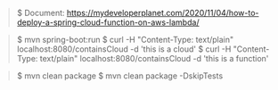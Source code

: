 > $ Document: https://mydeveloperplanet.com/2020/11/04/how-to-deploy-a-spring-cloud-function-on-aws-lambda/

> $ mvn spring-boot:run
> $ curl -H "Content-Type: text/plain" localhost:8080/containsCloud -d 'this is a cloud'
> $ curl -H "Content-Type: text/plain" localhost:8080/containsCloud -d 'this is a function'

> $ mvn clean package
> $ mvn clean package -DskipTests